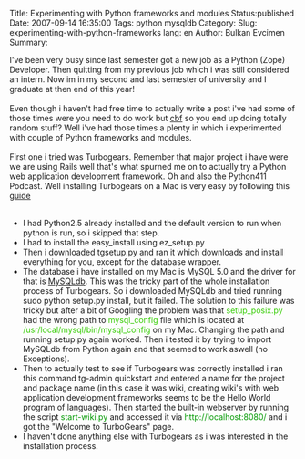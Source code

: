Title: Experimenting with Python frameworks and modules
Status:published
Date: 2007-09-14 16:35:00
Tags: python mysqldb
Category: 
Slug: experimenting-with-python-frameworks
lang: en
Author: Bulkan Evcimen
Summary: 

I've been very busy since last semester got a new job as a Python (Zope) Developer. Then quitting from my previous job which i was still considered an intern. Now im in my  second and last semester of university and I graduate at then end of this year!<br /><br />Even though i haven't had free time to actually write a post i've had some of those times were you need to do work but <a href="http://www.urbandictionary.com/define.php?term=cbf">cbf</a> so you end up doing totally random stuff? Well i've had those times a plenty in which i experimented with couple of Python frameworks and modules.<br /><br />First one i tried was Turbogears. Remember that major project i have were we are using Rails well that's what spurned me on to actually try a Python web application development framework. Oh and also the Python411 Podcast. Well installing Turbogears on a Mac is very easy by following this <a href="http://docs.turbogears.org/1.0/InstallMac">guide</a><br /><br /><ul><li>I had Python2.5
already installed and the default version to run when python is run, so i skipped that step.</li><li>I had to install the easy_install using ez_setup.py</li><li>Then i downloaded tgsetup.py and ran it which downloads and install everything for you, except for the database wrapper.</li><li>The database i have installed on my Mac is MySQL 5.0 and the driver for that is <a href="http://sourceforge.net/projects/mysql-python">MySQLdb</a>. This was the tricky part of the whole installation process of Turbogears. So i downloaded MySQLdb and tried running sudo python setup.py install, but it failed. The solution to this failure was tricky but after a bit of Googling the problem was that<span style="color: rgb(51, 204, 0);"> setup_posix.py </span>had the wrong path to <span style="color: rgb(51, 204, 0);">mysql_config</span> file which is located at <span style="color: rgb(51, 204, 0);">/usr/local/mysql/bin/mysql_config </span>on my Mac. Changing the path and running setup.py again worked. Then
i tested it by trying to import MySQLdb from Python again and that seemed to work aswell (no Exceptions). </li><li>Then to actually test to see if Turbogears was correctly installed i ran this command tg-admin quickstart and entered a name for the project and package name (in this case it was wiki, creating wiki's with web application development frameworks seems to be the Hello World program of languages). Then started the built-in webserver by running the script <span style="color: rgb(0, 153, 0);">start-wiki.py</span> and accessed it via <span style="color: rgb(0, 153, 0);">http://localhost:8080/ </span>and i got the "Welcome to TurboGears" page. </li><li>I haven't done anything else with Turbogears as i was interested in the installation process.</li></ul>

